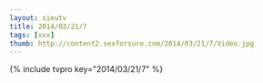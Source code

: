 ```yaml
--- 
layout: sieutv
title: 2014/03/21/7
tags: [xxx]
thumb: http://content2.sexforsure.com/2014/03/21/7/Video.jpg
---
```

{% include tvpro key="2014/03/21/7" %} 
